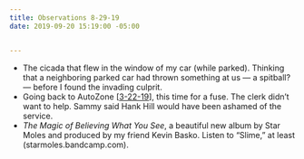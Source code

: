 ```yaml
---
title: Observations 8-29-19
date: 2019-09-20 15:19:00 -05:00


---
```


- The cicada that flew in the window of my car (while parked). Thinking that a neighboring parked car had thrown something at us — a spitball? — before I found the invading culprit.
- Going back to AutoZone [[3-22-19](https://spencertweedy.com/observations/032219.html)], this time for a fuse. The clerk didn’t want to help. Sammy said Hank Hill would have been ashamed of the service.
- *The Magic of Believing What You See*, a beautiful new album by Star Moles and produced by my friend Kevin Basko. Listen to “Slime,” at least (starmoles.bandcamp.com).